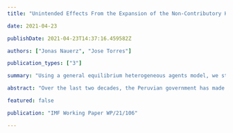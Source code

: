 ```yaml
---
title: "Unintended Effects From the Expansion of the Non-Contributory Health System in Peru"

date: 2021-04-23

publishDate: 2021-04-23T14:37:16.459582Z

authors: ["Jonas Nauerz", "Jose Torres"]

publication_types: ["3"]

summary: "Using a general equilibrium heterogeneous agents model, we study the expansion of the non-contributory public health care system Seguro Integral de Salud in Peru and find that overall welfare increases, but informality rises, while tax revenues and output decrease by roughly 0.1 percent"

abstract: "Over the last two decades, the Peruvian government has made great efforts to improve access to health care by significantly augmenting the coverage of the non-contributory public health care system Seguro Integral de Salud (SIS). This expansion has a positive impact on welfare and public health indicators, as it limits the risk of catastrophic health-related costs for previously uninsured individuals and allows for the appropriate treatment of illnesses. However, it also entails some unintended consequences for informality, tax revenues, and GDP, since a few formal agents are paying for a service that the majority of (informal) agents receive for free. In this paper, we use a general equilibrium model calibrated for Peru to simulate the expansion of SIS to quantify the unintended effects. We find that overall welfare increases, but informality rises by 2.7 percent, while tax revenues and output decrease by roughly 0.1 percent. Given the extent of the expansion in eligibility, the economic relevance of these results seems negligible. However, this occurs because the expansion of coverage was mostly funded by reducing the spending per-insured person. In fact, we find larger costs if public spending is increased to improve the quality of service given universal coverage."

featured: false

publication: "IMF Working Paper WP/21/106"

---
```

